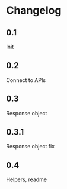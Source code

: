 # Changelog

## 0.1
Init

## 0.2
Connect to APIs

## 0.3
Response object

## 0.3.1
Response object fix

## 0.4
Helpers, readme
